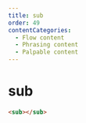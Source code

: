 ```yaml
---
title: sub
order: 49
contentCategories:
  - Flow content
  - Phrasing content
  - Palpable content
---
```

# sub

```html
<sub></sub>
```
